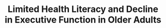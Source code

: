 ---
name: "Limited Health Literacy And Decline"
title: "Limited Health Literacy and Decline in Executive Function in Older Adults"
project: null
event: "Journal of Health Communication, 18(Suppl 1): 143-157"
authors:
- name: "Sequeira, S."
- name: "Eggermont, L."
- name: "Silliman, R."
- name: "Bickmore, T."
- name: "Henault, L."
- name: "Winter, M."
- name: "Cheng, D."
- name: "Nelson, K."
- name: "Paasche-Orlow, M."
year: 2013
resources: null
external_url: null
draft: false
---